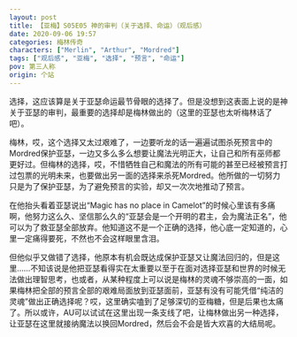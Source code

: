 ```yaml
---
layout: post
title: 【亚梅】S05E05 神的审判（关于选择、命运）（观后感）
date: 2020-09-06 19:57
categories: 梅林传奇
characters: ["Merlin", "Arthur", "Mordred"]
tags: ["观后感", "亚梅", "选择", "预言", "命运"]
pov: 第三人称
origin: 个站
---
```


选择，这应该算是关于亚瑟命运最节骨眼的选择了。但是没想到这表面上说的是神关于亚瑟的审判，最重要的选择却是梅林做出的（这里的亚瑟也太听梅林话了吧）。

梅林，哎，这个选择又太过艰难了，一边要听龙的话一遍遍试图杀死预言中的Mordred保护亚瑟，一边又多么多么想要让魔法光明正大，让自己和所有巫师都更好过。但梅林的选择，哎，不惜牺牲自己和魔法的所有可能的甚至已经被预言打过包票的光明未来，也要做出另一面的选择来杀死Mordred。他所做的一切努力只是为了保护亚瑟，为了避免预言的实验，却又一次次地推动了预言。

在他抬头看着亚瑟说出“Magic has no place in Camelot”的时候心里该有多痛啊，他努力这么久、坚信那么久的“亚瑟会是一个开明的君主，会为魔法正名”，他可以为了救亚瑟全部放弃。他知道这不是一个正确的选择，他心底一定知道的，心里一定痛得要死，不然也不会这样眼里含泪。

但他似乎又做错了选择，他原本有机会既达成保护亚瑟又让魔法回归的，但是这里……不知该说是他把亚瑟看得实在太重要以至于在面对选择亚瑟和世界的时候无法做出理智思考，也或者，从某种程度上可以说是梅林的灵魂不够崇高的一面，如果梅林把全部的预言全部的艰难局面放到亚瑟面前，亚瑟有没有可能凭借“纯洁的灵魂”做出正确选择呢？哎，这里确实嗑到了足够深切的亚梅糖，但是后果也太痛了。所以或许，AU可以试试在这里出现一条支线了吧，让梅林做出另一种选择，让亚瑟在这里就接纳魔法以换回Mordred，然后会不会是皆大欢喜的大结局呢。